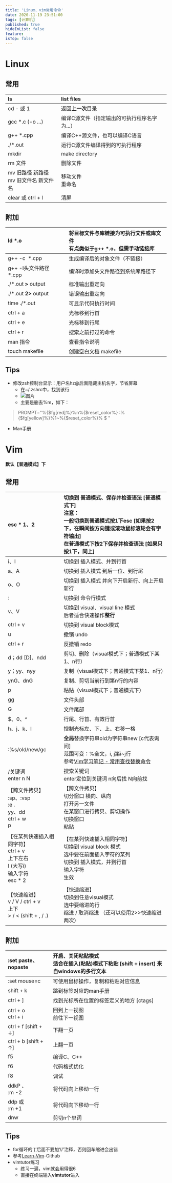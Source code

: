 ```yaml
---
title: 'Linux、vim常用命令'
date: 2020-11-19 23:51:00
tags: [计算机]
published: true
hideInList: false
feature: 
isTop: false
---
```

# Linux

## 常用

|ls|list files|
|:----|:----|
|cd - 或 1|返回**上一次**目录|
|gcc *.c \(-o ...\)|编译C源文件（指定输出的可执行程序名字为...）|
|g++ *.cpp|编译C++源文件，也可以编译C语言|
|./*.out|运行C源文件编译得到的可执行程序|
|mkdir|make directory|
|rm 文件|删除文件|
|mv 旧路径 新路径<br>mv 旧文件名 新文件名|移动文件<br>重命名|
|clear 或 ctrl + l|清屏|

## 附加

|ld *.o|将目标文件与库链接为可执行文件或库文件<br>有点类似于g++ *.o，但需手动链接库|
|:----|:----|
|g++ -c  *.cpp|生成编译后的对象文件（不链接）|
|g++ -I头文件路径 *.cpp|编译时添加头文件路径到系统库路径下|
|./*.out **>** output|标准输出重定向|
|./*.out **2>** output|错误输出重定向|
|time ./*.out |可显示代码执行时间|
|ctrl + a|光标移到行首|
|ctrl + e|光标移到行尾|
|ctrl + r|搜索之前打过的命令|
|man 指令|查看指令说明|
|touch makefile|创建空白文档 makefile|

## Tips

* 修改zsh控制台显示：用户名hz@后面隐藏主机名字，节省屏幕
    * 在~/.zshrc中，找到该行
    * ![图片](https://i.loli.net/2020/11/20/NXIqYu3alOShD4R.png)
    * 主要是删去%m，如下：
>PROMPT="%{\$fg[red]%}%n%{​\$reset_color%} :%{\$fg[yellow]%}%1~%{\$reset_color%}% \$ "
* Man手册
# Vim

**默认【普通模式】下**

## 常用

|esc * 1、2|切换到 普通模式、保存并检查语法 [普通模式下]<br>注意：<br>一般切换到普通模式按1下esc [如果按2下，在瞬间按方向键或滚动鼠标滚轮会有字符输出]<br>在普通模式下按2下保存并检查语法 [如果只按1下，同上]|
|:----|:----|
|i、I|切换到 插入模式、并到行首|
|a、A|切换到 插入模式 到后一位、到行尾|
|o、O|切换到 插入模式 并向下开启新行、向上开启新行|
|:|切换到 命令行模式|
|v、V|切换到 visual、visual line 模式<br>后者适合快速操作**整行**|
|ctrl + v|切换到 visual block模式|
|u|撤销 undo|
|ctrl + r|反撤销 redo|
|d；dd [D]、ndd|剪切、删除（visual模式下；普通模式下某1、n行）|
|y；yy、nyy|复制（visual模式下；普通模式下某1、n行）|
|ynG、dnG|复制、剪切当前行到第n行的内容|
|p|粘贴（visual模式下；普通模式下）|
|gg|文件头部|
|G|文件尾部|
|$、0、^|行尾、行首、有效行首|
|h、j、k、l|控制光标左、下、上、右移一格|
|:%s/old/new/gc|**全局**替换字符串old为字符串new [c代表询问]<br>范围可变：%全文，i, j第i~j行<br>参考[Vim学习笔记 - 常用查找替换命令](https://zihengcat.github.io/2018/01/03/Vim%E5%AD%A6%E4%B9%A0%E7%AC%94%E8%AE%B0-%E5%B8%B8%E7%94%A8%E6%9F%A5%E6%89%BE%E6%9B%BF%E6%8D%A2%E5%91%BD%E4%BB%A4/#%E6%9B%BF%E6%8D%A2%EF%BC%88Substitute%EF%BC%89)|
|/关键词<br>enter n N|搜索关键词<br>enter定位到关键词 n向后找 N向前找|
|【跨文件拷贝】<br>:sp、:vsp<br>:e *.*<br>yy、dd<br>ctrl + w<br>p|【跨文件拷贝】<br>切分窗口 横向、纵向<br>打开另一文件<br>在某窗口进行拷贝、剪切操作<br>切换窗口<br>粘贴|
|【在某列快速插入相同字符】<br/>ctrl + v<br/>上下左右<br/>I (大写i)<br/>输入字符<br/>esc * 2|【在某列快速插入相同字符】<br/>切换到 visual block 模式<br/>选中要在前面插入字符的某列<br/>切换到 插入模式，并到行首<br/>输入字符<br/>生效|
|【快速缩进】<br/>v / V / ctrl + v<br/>上下<br/>> / < (shift + , / .)|【快速缩进】<br/>切换到任意visual模式<br/>选中要缩进的行<br/>缩进 / 取消缩进 （还可以使用2>>快速缩进两次）|

## 附加

| :set paste、nopaste   | 开启、关闭粘贴模式<br>适合在插入(粘贴)模式下粘贴 [shift + insert] 来自windows的多行文本 |
|:----|:----|
|:set mouse=c|可使用鼠标操作，复制和粘贴对应信息|
|shift + k|跳到标签对应的man手册|
|ctrl + ]|找到光标所在位置的标签定义的地方 [ctags]|
|ctrl + o<br/>ctrl + i|回到上一视图<br/>前往下一视图|
|ctrl + f [shift + ↓]|下翻一页|
|ctrl + b [shift + ↑]|上翻一页|
|f5|编译C、C++|
|f6|代码格式优化|
|f8|调试|
|ddkP 、<br>:m -2|将代码向上移动一行|
|ddp 或<br>:m +1|将代码向下移动一行|
|dnw|剪切n个单词|

## Tips

* for循环的‘{’后面不要加‘//’注释，否则回车缩进会出错
* 参考[Learn-Vim](https://github.com/iggredible/Learn-Vim)-Github
* vimtutor练习
    * 练习一遍，vim就会用得很6
    * 直接在终端输入**vimtutor**进入





